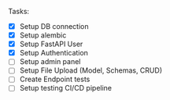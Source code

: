 Tasks:
- [x] Setup DB connection
- [x] Setup alembic
- [x] Setup FastAPI User
- [x] Setup Authentication
- [ ] Setup admin panel
- [ ] Setup File Upload (Model, Schemas, CRUD)
- [ ] Create Endpoint tests
- [ ] Setup testing CI/CD pipeline

